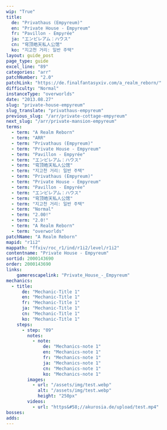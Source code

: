 ```yaml
---
wip: "True"
title:
  de: "Privathaus (Empyreum)"
  en: "Private House - Empyreum"
  fr: "Pavillon - Empyrée"
  ja: "エンピレアム：ハウス"
  cn: "穹顶皓天私人公馆"
  ko: "지고천 거리: 일반 주택"
layout: guide_post
page_type: guide
excel_line: "89"
categories: "arr"
patchNumber: "2.0"
patchLink: "https://de.finalfantasyxiv.com/a_realm_reborn/"
difficulty: "Normal"
instanceType: "overworlds"
date: "2013.08.27"
slug: "private-house-empyreum"
slug_translate: "privathaus-empyreum"
previous_slug: "/arr/private-cottage-empyreum"
next_slug: "/arr/private-mansion-empyreum"
terms:
  - term: "A Realm Reborn"
  - term: "ARR"
  - term: "Privathaus (Empyreum)"
  - term: "Private House - Empyreum"
  - term: "Pavillon - Empyrée"
  - term: "エンピレアム：ハウス"
  - term: "穹顶皓天私人公馆"
  - term: "지고천 거리: 일반 주택"
  - term: "Privathaus (Empyreum)"
  - term: "Private House - Empyreum"
  - term: "Pavillon - Empyrée"
  - term: "エンピレアム：ハウス"
  - term: "穹顶皓天私人公馆"
  - term: "지고천 거리: 일반 주택"
  - term: "Normal"
  - term: "2.00!"
  - term: "2.0!"
  - term: "A Realm Reborn"
  - term: "overworlds"
patchName: "A Realm Reborn"
mapid: "r1i2"
mappath: "ffxiv/roc_r1/ind/r1i2/level/r1i2"
contentname: "Private House - Empyreum"
sortid: 2000143690
order: 2000143690
links:
    gamerescapelink: "Private_House_-_Empyreum"
mechanics:
  - title:
      de: "Mechanic-Title 1"
      en: "Mechanic-Title 1"
      fr: "Mechanic-Title 1"
      ja: "Mechanic-Title 1"
      cn: "Mechanic-Title 1"
      ko: "Mechanic-Title 1"
    steps:
      - step: "09"
        notes:
          - note:
              de: "Mechanics-note 1"
              en: "Mechanics-note 1"
              fr: "Mechanics-note 1"
              ja: "Mechanics-note 1"
              cn: "Mechanics-note 1"
              ko: "Mechanics-note 1"
        images:
          - url: "/assets/img/test.webp"
            alt: "/assets/img/test.webp"
            height: "250px"
        videos:
          - url: "https&#58;//akurosia.de/upload/test.mp4"
bosses:
adds:
---
```

